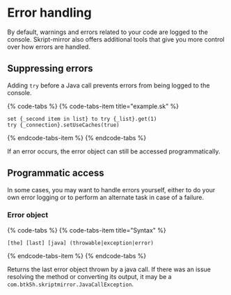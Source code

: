 # Error handling

By default, warnings and errors related to your code are logged to the console. Skript-mirror also offers additional tools that give you more control over how errors are handled.

## Suppressing errors

Adding `try` before a Java call prevents errors from being logged to the console.

{% code-tabs %}
{% code-tabs-item title="example.sk" %}
```text
set {_second item in list} to try {_list}.get(1)
try {_connection}.setUseCaches(true)
```
{% endcode-tabs-item %}
{% endcode-tabs %}

If an error occurs, the error object can still be accessed programmatically.

## Programmatic access

In some cases, you may want to handle errors yourself, either to do your own error logging or to perform an alternate task in case of a failure.

### Error object

{% code-tabs %}
{% code-tabs-item title="Syntax" %}
```text
[the] [last] [java] (throwable|exception|error)
```
{% endcode-tabs-item %}
{% endcode-tabs %}

Returns the last error object thrown by a java call. If there was an issue resolving the method or converting its output, it may be a `com.btk5h.skriptmirror.JavaCallException`. 

